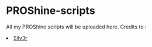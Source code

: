 # PROShine-scripts
All my PROShine scripts will be uploaded here.
Credits to :
<li><a href="https://github.com/Silv3rPRO/">Silv3r</a></li>
